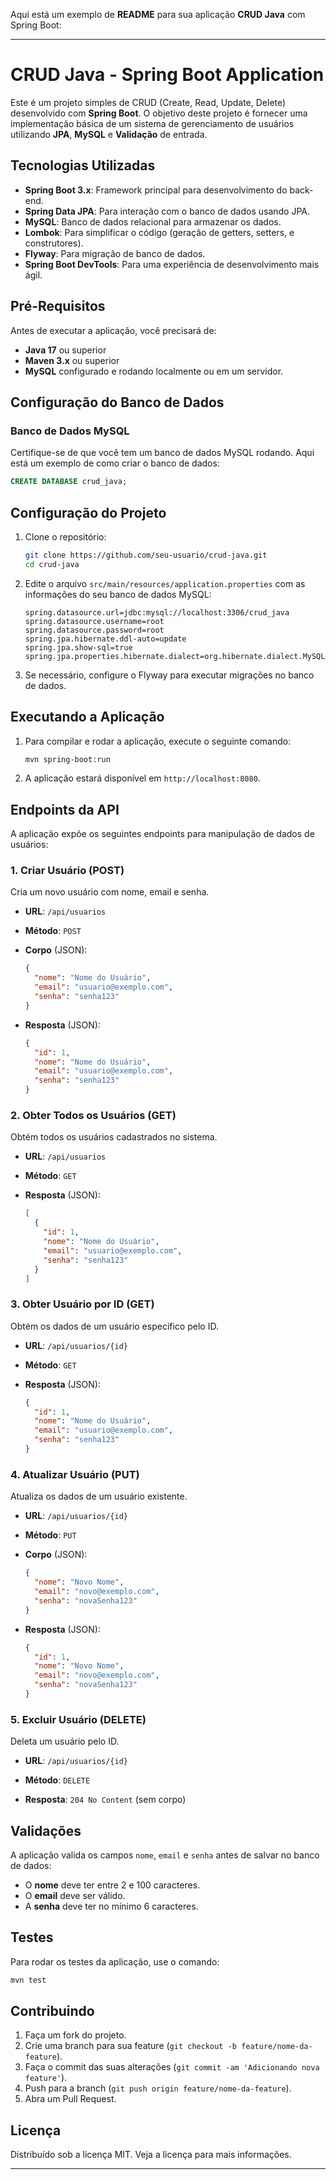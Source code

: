 Aqui está um exemplo de **README** para sua aplicação **CRUD Java** com Spring Boot:

---

# CRUD Java - Spring Boot Application

Este é um projeto simples de CRUD (Create, Read, Update, Delete) desenvolvido com **Spring Boot**. O objetivo deste projeto é fornecer uma implementação básica de um sistema de gerenciamento de usuários utilizando **JPA**, **MySQL** e **Validação** de entrada.

## Tecnologias Utilizadas

- **Spring Boot 3.x**: Framework principal para desenvolvimento do back-end.
- **Spring Data JPA**: Para interação com o banco de dados usando JPA.
- **MySQL**: Banco de dados relacional para armazenar os dados.
- **Lombok**: Para simplificar o código (geração de getters, setters, e construtores).
- **Flyway**: Para migração de banco de dados.
- **Spring Boot DevTools**: Para uma experiência de desenvolvimento mais ágil.

## Pré-Requisitos

Antes de executar a aplicação, você precisará de:

- **Java 17** ou superior
- **Maven 3.x** ou superior
- **MySQL** configurado e rodando localmente ou em um servidor.

## Configuração do Banco de Dados

### Banco de Dados MySQL

Certifique-se de que você tem um banco de dados MySQL rodando. Aqui está um exemplo de como criar o banco de dados:

```sql
CREATE DATABASE crud_java;
```

## Configuração do Projeto

1. Clone o repositório:

   ```bash
   git clone https://github.com/seu-usuario/crud-java.git
   cd crud-java
   ```

2. Edite o arquivo `src/main/resources/application.properties` com as informações do seu banco de dados MySQL:

   ```properties
   spring.datasource.url=jdbc:mysql://localhost:3306/crud_java
   spring.datasource.username=root
   spring.datasource.password=root
   spring.jpa.hibernate.ddl-auto=update
   spring.jpa.show-sql=true
   spring.jpa.properties.hibernate.dialect=org.hibernate.dialect.MySQL8Dialect
   ```

3. Se necessário, configure o Flyway para executar migrações no banco de dados.

## Executando a Aplicação

1. Para compilar e rodar a aplicação, execute o seguinte comando:

   ```bash
   mvn spring-boot:run
   ```

2. A aplicação estará disponível em `http://localhost:8080`.

## Endpoints da API

A aplicação expõe os seguintes endpoints para manipulação de dados de usuários:

### 1. Criar Usuário (POST)

Cria um novo usuário com nome, email e senha.

- **URL**: `/api/usuarios`
- **Método**: `POST`
- **Corpo** (JSON):

  ```json
  {
    "nome": "Nome do Usuário",
    "email": "usuario@exemplo.com",
    "senha": "senha123"
  }
  ```

- **Resposta** (JSON):

  ```json
  {
    "id": 1,
    "nome": "Nome do Usuário",
    "email": "usuario@exemplo.com",
    "senha": "senha123"
  }
  ```

### 2. Obter Todos os Usuários (GET)

Obtém todos os usuários cadastrados no sistema.

- **URL**: `/api/usuarios`
- **Método**: `GET`

- **Resposta** (JSON):

  ```json
  [
    {
      "id": 1,
      "nome": "Nome do Usuário",
      "email": "usuario@exemplo.com",
      "senha": "senha123"
    }
  ]
  ```

### 3. Obter Usuário por ID (GET)

Obtém os dados de um usuário específico pelo ID.

- **URL**: `/api/usuarios/{id}`
- **Método**: `GET`

- **Resposta** (JSON):

  ```json
  {
    "id": 1,
    "nome": "Nome do Usuário",
    "email": "usuario@exemplo.com",
    "senha": "senha123"
  }
  ```

### 4. Atualizar Usuário (PUT)

Atualiza os dados de um usuário existente.

- **URL**: `/api/usuarios/{id}`
- **Método**: `PUT`
- **Corpo** (JSON):

  ```json
  {
    "nome": "Novo Nome",
    "email": "novo@exemplo.com",
    "senha": "novaSenha123"
  }
  ```

- **Resposta** (JSON):

  ```json
  {
    "id": 1,
    "nome": "Novo Nome",
    "email": "novo@exemplo.com",
    "senha": "novaSenha123"
  }
  ```

### 5. Excluir Usuário (DELETE)

Deleta um usuário pelo ID.

- **URL**: `/api/usuarios/{id}`
- **Método**: `DELETE`

- **Resposta**: `204 No Content` (sem corpo)

## Validações

A aplicação valida os campos `nome`, `email` e `senha` antes de salvar no banco de dados:

- O **nome** deve ter entre 2 e 100 caracteres.
- O **email** deve ser válido.
- A **senha** deve ter no mínimo 6 caracteres.

## Testes

Para rodar os testes da aplicação, use o comando:

```bash
mvn test
```

## Contribuindo

1. Faça um fork do projeto.
2. Crie uma branch para sua feature (`git checkout -b feature/nome-da-feature`).
3. Faça o commit das suas alterações (`git commit -am 'Adicionando nova feature'`).
4. Push para a branch (`git push origin feature/nome-da-feature`).
5. Abra um Pull Request.

## Licença

Distribuído sob a licença MIT. Veja a licença para mais informações.

---